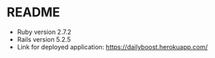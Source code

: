 # README

* Ruby version 2.7.2
* Rails version 5.2.5
* Link for deployed application: https://dailyboost.herokuapp.com/
